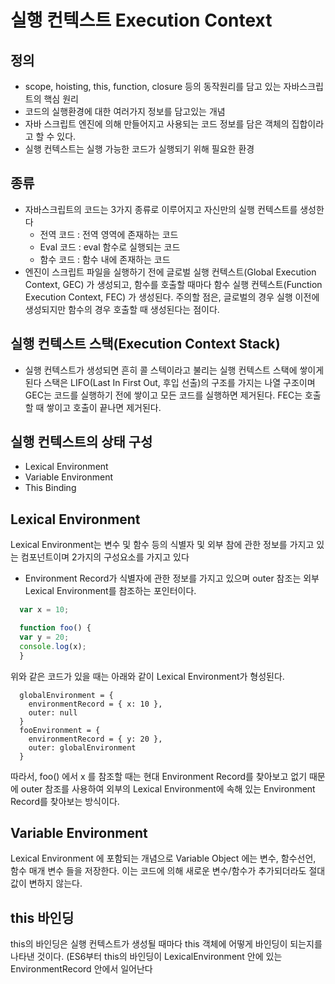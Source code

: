 # 실행 컨텍스트 Execution Context
## 정의
* scope, hoisting, this, function, closure 등의 동작원리를 담고 있는 자바스크립트의 핵심 원리
* 코드의 실행환경에 대한 여러가지 정보를 담고있는 개념
* 자바 스크립트 엔진에 의해 만들어지고 사용되는 코드 정보를 담은 객체의 집합이라고 할 수 있다.
* 실행 컨텍스트는 실행 가능한 코드가 실행되기 위해 필요한 환경

## 종류 
* 자바스크립트의 코드는 3가지 종류로 이루어지고 자신만의 실행 컨텍스트를 생성한다
    * 전역 코드 : 전역 영역에 존재하는 코드
    * Eval 코드 : eval 함수로 실행되는 코드
    * 함수 코드 : 함수 내에 존재하는 코드 
* 엔진이 스크립트 파일을 실행하기 전에 글로벌 실행 컨텍스트(Global Execution Context, GEC) 가 생성되고, 함수를 호출할 때마다 함수 실행 컨텍스트(Function Execution Context, FEC) 가 생성된다. 주의할 점은, 글로벌의 경우 실행 이전에 생성되지만 함수의 경우 호출할 때 생성된다는 점이다.
## 실행 컨텍스트 스택(Execution Context Stack)
* 실행 컨텍스트가 생성되면 흔히 콜 스텍이라고 불리는 실행 컨텍스트 스택에 쌓이게 된다 스택은 LIFO(Last In First Out, 후입 선출)의 구조를 가지는 나열 구조이며
GEC는 코드를 실행하기 전에 쌓이고 모든 코드를 실행하면 제거된다. FEC는 호출 할 때 쌓이고 호출이 끝나면 제거된다.
  
## 실행 컨텍스트의 상태 구성 
* Lexical Environment
* Variable Environment
* This Binding 
## Lexical Environment
 Lexical Environment는 변수 및 함수 등의 식별자 및 외부 참에 관한 정보를 가지고 있는 컴포넌트이며 2가지의 구성요소를 가지고 있다 
* Environment Record가 식별자에 관한 정보를 가지고 있으며 outer 참조는 외부 Lexical Environment를 참조하는 포인터이다.
```javascript 
  var x = 10;

  function foo() {
  var y = 20;
  console.log(x);
  }
```
위와 같은 코드가 있을 때는 아래와 같이 Lexical Environment가 형성된다.
```
  globalEnvironment = {
    environmentRecord = { x: 10 },
    outer: null
  }
  fooEnvironment = {
    environmentRecord = { y: 20 },
    outer: globalEnvironment
  }
```
따라서, foo() 에서 x 를 참조할 때는 현대 Environment Record를 찾아보고 없기 때문에 outer 참조를 사용하여 외부의 Lexical Environment에 속해 있는 Environment Record를 찾아보는 방식이다.

## Variable Environment
Lexical Environment 에 포함되는 개념으로 Variable Object 에는 변수, 함수선언, 함수 매개 변수 들을 저장한다. 이는 코드에 의해 새로운 변수/함수가 추가되더라도 절대 값이 변하지 않는다.
## this 바인딩
this의 바인딩은 실행 컨텍스트가 생성될 때마다 this 객체에 어떻게 바인딩이 되는지를 나타낸 것이다. (ES6부터 this의 바인딩이 LexicalEnvironment 안에 있는 EnvironmentRecord 안에서 일어난다

